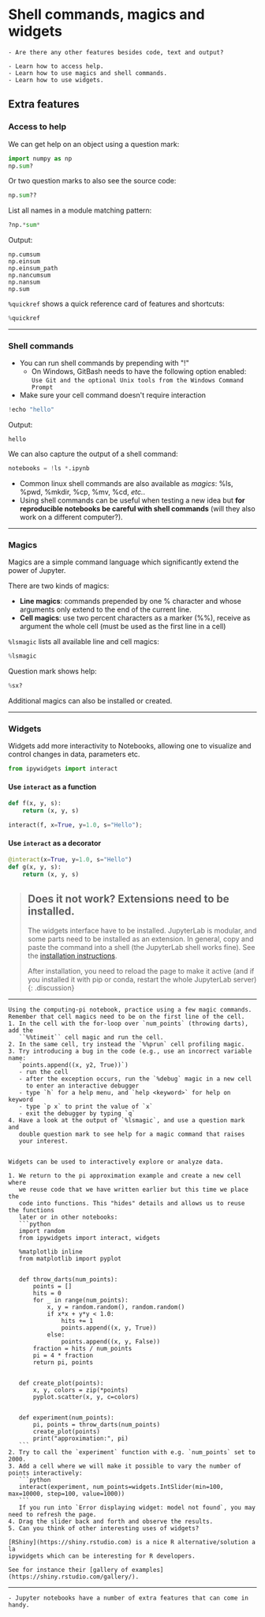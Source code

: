 # Shell commands, magics and widgets

```{questions}
- Are there any other features besides code, text and output?
```

```{objectives}
- Learn how to access help.
- Learn how to use magics and shell commands.
- Learn how to use widgets.
```


## Extra features

### Access to help

We can get help on an object using a question mark:
```python
import numpy as np
np.sum?
```

Or two question marks to also see the source code:
```python
np.sum??
```

List all names in a module matching pattern:
```python
?np.*sum*
```

Output:
```
np.cumsum
np.einsum
np.einsum_path
np.nancumsum
np.nansum
np.sum
```

`%quickref` shows a quick reference card of features and shortcuts:
```python
%quickref
```

---


### Shell commands

- You can run shell commands by prepending with "!"
  - On Windows, GitBash needs to have the following option enabled:
  `Use Git and the optional Unix tools from the Windows Command Prompt`
- Make sure your cell command doesn't require interaction

```python
!echo "hello"
```

Output:
```
hello
```

We can also capture the output of a shell command:
```python
notebooks = !ls *.ipynb
```

- Common linux shell commands are also available as *magics*: %ls, %pwd, %mkdir, %cp, %mv, %cd, *etc.*.
- Using shell commands can be useful when testing a new idea but **for reproducible notebooks be careful
  with shell commands** (will they also work on a different computer?).

---

### Magics

Magics are a simple command language which significantly extend the power of Jupyter.

There are two kinds of magics:

 - **Line magics**: commands prepended by one % character and whose arguments only extend to the end of the current line.
 - **Cell magics**: use two percent characters as a marker (%%), receive as argument the whole cell (must be used as the first line in a cell)

`%lsmagic` lists all available line and cell magics:
```python
%lsmagic
```

Question mark shows help:
```python
%sx?
```

Additional magics can also be installed or created.

---

### Widgets

Widgets add more interactivity to Notebooks, allowing one to visualize and control changes in data, parameters etc.

```python
from ipywidgets import interact
```

#### Use `interact` as a function
```python
def f(x, y, s):
    return (x, y, s)

interact(f, x=True, y=1.0, s="Hello");
```

#### Use `interact` as a decorator
```python
@interact(x=True, y=1.0, s="Hello")
def g(x, y, s):
    return (x, y, s)
```

> ## Does it not work?  Extensions need to be installed.
>
> The widgets interface have to be installed.  JupyterLab is modular,
> and some parts need to be installed as an extension.  In general,
> copy and paste the command into a shell (the JupyterLab shell works
> fine).  See the [installation instructions](https://coderefinery.github.io/installation/jupyter/#jupyterlab-extension-manager).
>
> After installation, you need to reload the page to make it active
> (and if you installed it with pip or conda, restart the whole
> JupyterLab server)
{: .discussion}

---

```{challenge} A few useful magic commands
Using the computing-pi notebook, practice using a few magic commands.
Remember that cell magics need to be on the first line of the cell.
1. In the cell with the for-loop over `num_points` (throwing darts), add the
   ``%%timeit`` cell magic and run the cell.
2. In the same cell, try instead the `%%prun` cell profiling magic.
3. Try introducing a bug in the code (e.g., use an incorrect variable name:
   `points.append((x, y2, True))`)
   - run the cell
   - after the exception occurs, run the `%debug` magic in a new cell
     to enter an interactive debugger
   - type `h` for a help menu, and `help <keyword>` for help on keyword
   - type `p x` to print the value of `x`
   - exit the debugger by typing `q`
4. Have a look at the output of `%lsmagic`, and use a question mark and
   double question mark to see help for a magic command that raises
   your interest.
```

````{challenge} Playing around with a widget

Widgets can be used to interactively explore or analyze data.

1. We return to the pi approximation example and create a new cell where
   we reuse code that we have written earlier but this time we place the
   code into functions. This "hides" details and allows us to reuse the functions
   later or in other notebooks:
   ```python
   import random
   from ipywidgets import interact, widgets

   %matplotlib inline
   from matplotlib import pyplot


   def throw_darts(num_points):
       points = []
       hits = 0
       for _ in range(num_points):
           x, y = random.random(), random.random()
           if x*x + y*y < 1.0:
               hits += 1
               points.append((x, y, True))
           else:
               points.append((x, y, False))
       fraction = hits / num_points
       pi = 4 * fraction
       return pi, points


   def create_plot(points):
       x, y, colors = zip(*points)
       pyplot.scatter(x, y, c=colors)


   def experiment(num_points):
       pi, points = throw_darts(num_points)
       create_plot(points)
       print("approximation:", pi)
   ```
2. Try to call the `experiment` function with e.g. `num_points` set to 2000.
3. Add a cell where we will make it possible to vary the number of points interactively:
   ```python
   interact(experiment, num_points=widgets.IntSlider(min=100, max=10000, step=100, value=1000))
   ```
   If you run into `Error displaying widget: model not found`, you may need to refresh the page.
4. Drag the slider back and forth and observe the results.
5. Can you think of other interesting uses of widgets?
````

```{discussion} RShiny is a nice R alternative/solution à la ipywidgets
[RShiny](https://shiny.rstudio.com) is a nice R alternative/solution a la
ipywidgets which can be interesting for R developers.

See for instance their [gallery of examples](https://shiny.rstudio.com/gallery/).
```

---

```{keypoints}
- Jupyter notebooks have a number of extra features that can come in handy.
```
